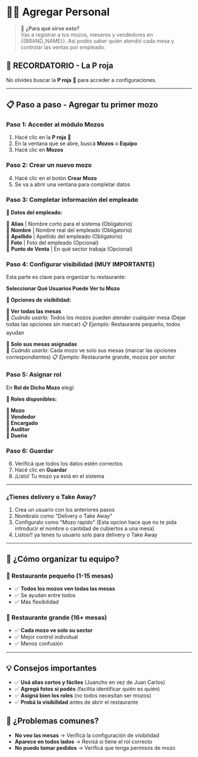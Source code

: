 ﻿
# 👨‍💼 Agregar Personal
<div id="agregar-personal"></div>

> 🎯 **¿Para qué sirve esto?**  
> Vas a registrar a tus mozos, meseros y vendedores en {{BRAND_NAME}}. Así podés saber quién atendió cada mesa y controlar las ventas por empleado.

## 🔴 **RECORDATORIO - La P roja**

No olvides buscar la **P roja** 🔴 para acceder a configuraciones.

---

## 📋 **Paso a paso - Agregar tu primer mozo**

### **Paso 1: Acceder al módulo Mozos**
1. Hacé clic en la **P roja** 🔴
2. En la ventana que se abre, buscá **Mozos** o **Equipo**
3. Hacé clic en **Mozos** 

### **Paso 2: Crear un nuevo mozo**
4. Hacé clic en el botón **Crear Mozo**
5. Se va a abrir una ventana para completar datos

### **Paso 3: Completar información del empleado**

**📝 Datos del empleado:**

🔹 **Alias** | Nombre corto para el sistema (Obligatorio)  
🔹 **Nombre** | Nombre real del empleado (Obligatorio)  
🔹 **Apellido** | Apellido del empleado (Obligatorio)  
🔹 **Foto** | Foto del empleado (Opcional)  
🔹 **Punto de Venta** | En qué sector trabaja (Opcional)

### **Paso 4: Configurar visibilidad (MUY IMPORTANTE)**
Esta parte es clave para organizar tu restaurante:

**Seleccionar Qué Usuarios Puede Ver tu Mozo**

**👀 Opciones de visibilidad:**

**🔹 Ver todas las mesas**  
📌 *Cuándo usarla:* Todos los mozos pueden atender cualquier mesa (Dejar todas las opciones sin marcar) 
📋 *Ejemplo:* Restaurante pequeño, todos ayudan

**🔹 Solo sus mesas asignadas**  
📌 *Cuándo usarla:* Cada mozo ve solo sus mesas (marcar las opciones correspondientes)
📋 *Ejemplo:* Restaurante grande, mozos por sector

### **Paso 5: Asignar rol**
En **Rol de Dicho Mozo** elegí:

**👥 Roles disponibles:**

**🔹 Mozo**  
**🔹 Vendedor**  
**🔹 Encargado**  
**🔹 Auditor**  
**🔹 Dueño**  

### **Paso 6: Guardar**
6. Verificá que todos los datos estén correctos
7. Hacé clic en **Guardar**
8. ¡Listo! Tu mozo ya está en el sistema

---

### **¿Tienes delivery o Take Away?**
1. Crea un usuario con los anteriores pasos
2. Nombralo como "Delivery o Take Away"
3. Configuralo como "Mozo rapido" (Esta opcion hace que no te pida introducir el nombre o cantidad de cubiertos a una mesa)
4. Listoo!! ya tenes tu usuario solo para delivery o Take Away

---
## 👥 **¿Cómo organizar tu equipo?**

### **🏪 Restaurante pequeño (1-15 mesas)**
- ✅ **Todos los mozos ven todas las mesas**
- ✅ Se ayudan entre todos
- ✅ Más flexibilidad

### **🏢 Restaurante grande (16+ mesas)**
- ✅ **Cada mozo ve solo su sector**
- ✅ Mejor control individual
- ✅ Menos confusión

---
## 💡 **Consejos importantes**
- ✅ **Usá alias cortos y fáciles** (Juancho en vez de Juan Carlos)
- ✅ **Agregá fotos si podés** (facilita identificar quién es quién)
- ✅ **Asigná bien los roles** (no todos necesitan ser mozos)
- ✅ **Probá la visibilidad** antes de abrir el restaurante

## 🚨 **¿Problemas comunes?**
- **No veo las mesas** → Verificá la configuración de visibilidad
- **Aparece en todos lados** → Revisá si tiene el rol correcto
- **No puedo tomar pedidos** → Verificá que tenga permisos de mozo
